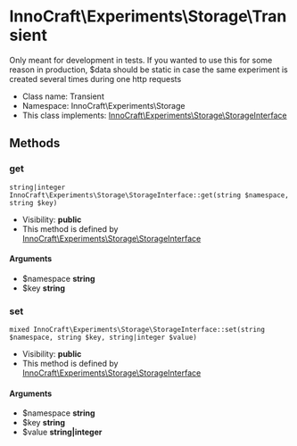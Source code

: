 InnoCraft\Experiments\Storage\Transient
===============

Only meant for development in tests. If you wanted to use this for some reason in production,
$data should be static in case the same experiment is created several times during one http requests




* Class name: Transient
* Namespace: InnoCraft\Experiments\Storage
* This class implements: [InnoCraft\Experiments\Storage\StorageInterface](InnoCraft-Experiments-Storage-StorageInterface.md)






Methods
-------


### get

    string|integer InnoCraft\Experiments\Storage\StorageInterface::get(string $namespace, string $key)





* Visibility: **public**
* This method is defined by [InnoCraft\Experiments\Storage\StorageInterface](InnoCraft-Experiments-Storage-StorageInterface.md)


#### Arguments
* $namespace **string**
* $key **string**



### set

    mixed InnoCraft\Experiments\Storage\StorageInterface::set(string $namespace, string $key, string|integer $value)





* Visibility: **public**
* This method is defined by [InnoCraft\Experiments\Storage\StorageInterface](InnoCraft-Experiments-Storage-StorageInterface.md)


#### Arguments
* $namespace **string**
* $key **string**
* $value **string|integer**


